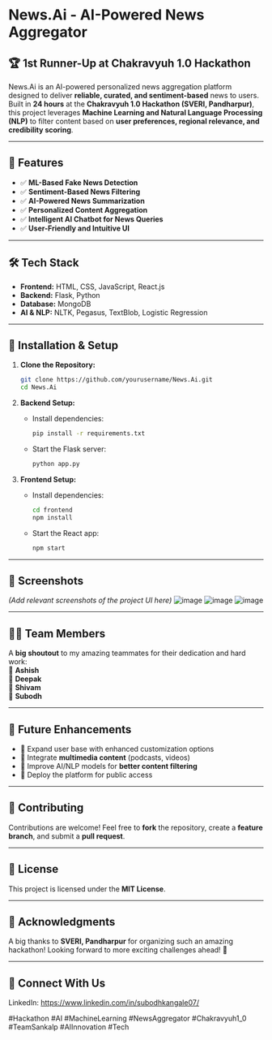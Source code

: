 # News.Ai - AI-Powered News Aggregator

## 🏆 1st Runner-Up at Chakravyuh 1.0 Hackathon

News.Ai is an AI-powered personalized news aggregation platform designed to deliver **reliable, curated, and sentiment-based** news to users. Built in **24 hours** at the **Chakravyuh 1.0 Hackathon (SVERI, Pandharpur)**, this project leverages **Machine Learning and Natural Language Processing (NLP)** to filter content based on **user preferences, regional relevance, and credibility scoring**.

---

## 🚀 Features
- ✅ **ML-Based Fake News Detection**
- ✅ **Sentiment-Based News Filtering**
- ✅ **AI-Powered News Summarization**
- ✅ **Personalized Content Aggregation**
- ✅ **Intelligent AI Chatbot for News Queries**
- ✅ **User-Friendly and Intuitive UI**

---

## 🛠️ Tech Stack
- **Frontend:** HTML, CSS, JavaScript, React.js
- **Backend:** Flask, Python
- **Database:** MongoDB
- **AI & NLP:** NLTK, Pegasus, TextBlob, Logistic Regression

---

## 📌 Installation & Setup

1. **Clone the Repository:**
   ```bash
   git clone https://github.com/yourusername/News.Ai.git
   cd News.Ai
   ```

2. **Backend Setup:**
   - Install dependencies:
     ```bash
     pip install -r requirements.txt
     ```
   - Start the Flask server:
     ```bash
     python app.py
     ```

3. **Frontend Setup:**
   - Install dependencies:
     ```bash
     cd frontend
     npm install
     ```
   - Start the React app:
     ```bash
     npm start
     ```

---

## 📸 Screenshots
_(Add relevant screenshots of the project UI here)_
![image](https://github.com/user-attachments/assets/5277553e-e2e5-435a-8030-295381915fd6)
![image](https://github.com/user-attachments/assets/1b06092e-76b0-475c-9113-41331e71af34)
![image](https://github.com/user-attachments/assets/b3df6a7e-4f71-4d36-b99c-21d04f7d4f3c)




---

## 👨‍💻 Team Members
A **big shoutout** to my amazing teammates for their dedication and hard work:  
🔹 **Ashish**  
🔹 **Deepak**  
🔹 **Shivam**  
🔹 **Subodh**

---

## 🔮 Future Enhancements
- 📌 Expand user base with enhanced customization options
- 📌 Integrate **multimedia content** (podcasts, videos)
- 📌 Improve AI/NLP models for **better content filtering**
- 📌 Deploy the platform for public access

---

## 🤝 Contributing
Contributions are welcome! Feel free to **fork** the repository, create a **feature branch**, and submit a **pull request**.

---

## 📜 License
This project is licensed under the **MIT License**.

---

## 🌟 Acknowledgments
A big thanks to **SVERI, Pandharpur** for organizing such an amazing hackathon! Looking forward to more exciting challenges ahead! 🚀

---

## 🔗 Connect With Us
LinkedIn: https://www.linkedin.com/in/subodhkangale07/

#Hackathon #AI #MachineLearning #NewsAggregator #Chakravyuh1_0 #TeamSankalp #AIInnovation #Tech
